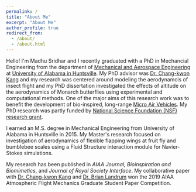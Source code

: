 ```yaml
---
permalink: /
title: "About Me"
excerpt: "About Me"
author_profile: true
redirect_from: 
  - /about/
  - /about.html
---
```


Hello! I'm Madhu Sridhar and I recently graduated with a PhD in Mechancial Engineering from the department of [Mechanical and Aerospace Engineering](https://www.uah.edu/eng/departments/mae) at [University of Alabama in Huntsville](https://www.uah.edu/). My PhD advisor was [Dr. Chang-kwon Kang](https://www.uah.edu/eng/faculty-staff/chang-kwon-kang) and my research was centered around modeling the aerodynamcis of insect flight and my PhD dissertation investigated the effects of altitude on the aerodynamics of Monarch butterflies using experimental and computational methods. One of the major aims of this research work was to benefit the development of bio-inspired, long-range [Micro Air Vehicles](https://en.wikipedia.org/wiki/Micro_air_vehicle). My PhD research was partly funded by [National Science Foundation (NSF) research grant](https://www.uah.edu/news/research/nsf-grant-will-help-fund-engineering-professors-research-of-bio-inspired-micro-air-vehicles). 

I earned an M.S. degree in Mechanical Engineering from University of Alabama in Huntsville in 2015. My Master's research focused on investigation of aerodynamics of flexible flapping wings at fruit fly and bumblebee scales using a Fluid Structure interaction module for Navier-Stokes simulations. 

My research has been published in <i> AIAA Journal, Bioinspiration and Biomimetics</i>, and <i>Journal of Royal Society Interface</i>. My collaborative paper with [Dr. Chang-kwon Kang](https://butterfly.uah.edu/) and [Dr. Brian Landrum](https://www.uah.edu/eng/faculty-staff/d-brian-landrum) won the 2019 AIAA Atmospheric Flight Mechanics Graduate Student Paper Competition.
